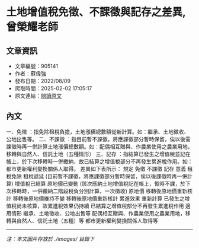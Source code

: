 # 土地增值稅免徵、不課徵與記存之差異,曾榮耀老師

## 文章資訊
- 文章編號：905141
- 作者：蘇偉強
- 發布日期：2022/08/09
- 爬取時間：2025-02-02 17:05:17
- 原文連結：[閱讀原文](https://real-estate.get.com.tw/Columns/detail.aspx?no=905141)

## 內文
一、免徵
：指免除租稅負擔，土地漲價總數額從新計算。如：繼承、土地徵收、公地出售等。
二、不課徵
：指目前暫不課徵，將應課徵部分暫時保留，俟以後需課徵時再一併計算土地漲價總數額。如：配偶相互贈與、作農業使用之農業用地，移轉與自然人、信託土地（五種情形）
三、記存
：指結算已發生之增值稅並記在帳上，於下次移轉時一併繳納，故已結算之增值稅部分不再發生累進稅作用。如：都市更新權利變換關係人取得。
差異如下表所示：
規定
免徵
不課徵
記存
意義
租稅免除
租稅遞延
(目前暫不課徵，將應課徵部分暫時保留，俟以後課徵時再一併計算)
增值稅已結算
原地價已變動
(該次應納土地增值稅記在帳上，暫時不課，於下次移轉時，一併繳納二階段稅負分別計算，一次徵收)
原地價
移轉後原地價重新核計
移轉後原地價維持不變
移轉後原地價重新核計
累進效果
重新計算
已發生之增值稅尚未核算，故累進稅效果仍持續
已結算之增值稅部分不再發生累進稅作用
適用情形
繼承、土地徵收、公地出售等
配偶相互贈與、作農業使用之農業用地，移轉與自然人、信託土地（五種）等
都市更新權利變換關係人取得等

---
*注：本文圖片存放於 ./images/ 目錄下*
